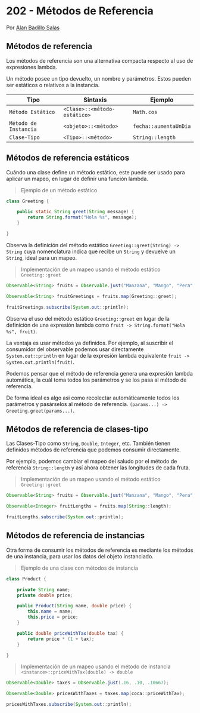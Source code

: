 # 202 - Métodos de Referencia

Por [Alan Badillo Salas](https://www.nomadacode.com)

## Métodos de referencia

Los métodos de referencia son una alternativa compacta respecto al uso de expresiones lambda.

Un método posee un tipo devuelto, un nombre y parámetros. Estos pueden ser estáticos o relativos a la instancia.

Tipo | Sintaxis | Ejemplo
--- | --- | ---
`Método Estático` | `<Clase>::<método-estático>` | `Math.cos`
`Método de Instancia` | `<objeto>::<método>` | `fecha::aumentaUnDia`
`Clase-Tipo` | `<Tipo>::<método>` | `String::length`

## Métodos de referencia estáticos

Cuándo una clase define un método estático, este puede ser usado para aplicar un mapeo, en lugar de definir una función lambda.

> Ejemplo de un método estático

```java
class Greeting {

    public static String greet(String message) {
        return String.format("Hola %s", message);
    }

}
```

Observa la definición del método estático `Greeting::greet(String) -> String` cuya nomenclatura indica que recibe un `String` y devuelve un `String`, ideal para un mapeo.

> Implementación de un mapeo usando el método estático `Greeting::greet`

```java
Observable<String> fruits = Observable.just("Manzana", "Mango", "Pera", "Piña");

Observable<String> fruitGreetings = fruits.map(Greeting::greet);

fruitGreetings.subscribe(System.out::println);
```

Observa el uso del método estático `Greeting::greet` en lugar de la definición de una expresión lambda como `fruit -> String.format("Hola %s", fruit)`. 

La ventaja es usar métodos ya definidos. Por ejemplo, al suscribir el consumidor del observable podemos usar directamente `System.out::println` en lugar de la expresión lambda equivalente `fruit -> System.out.println(fruit)`.

Podemos pensar que el método de referencia genera una expresión lambda automática, la cuál toma todos los parámetros y se los pasa al método de referencia.

De forma ideal es algo asi como recolectar automáticamente todos los parámetros y pasárselos al método de referencia. `(params...) -> Greeting.greet(params...)`.

## Métodos de referencia de clases-tipo

Las Clases-Tipo como `String`, `Double`, `Integer`, etc. También tienen definidos métodos de referencia que podemos consumir directamente.

Por ejemplo, podemos cambiar el mapeo del saludo por el método de referencia `String::length` y así ahora obtener las longitudes de cada fruta.

> Implementación de un mapeo usando el método estático `Greeting::greet`

```java
Observable<String> fruits = Observable.just("Manzana", "Mango", "Pera", "Piña");

Observable<Integer> fruitLengths = fruits.map(String::length);

fruitLengths.subscribe(System.out::println);
```

## Métodos de referencia de instancias

Otra forma de consumir los métodos de referencia es mediante los métodos de una instancia, para usar los datos del objeto instanciado.

> Ejemplo de una clase con métodos de instancia

```java
class Product {

    private String name;
    private double price;

    public Product(String name, double price) {
        this.name = name;
        this.price = price;
    }

    public double priceWithTax(double tax) {
        return price * (1 + tax);
    }

}
```

> Implementación de un mapeo usando el método de instancia `<instance>::priceWithTax(double) -> double`

```java
Observable<Double> taxes = Observable.just(.16, .10, .10667);

Observable<Double> pricesWithTaxes = taxes.map(coca::priceWithTax);

pricesWithTaxes.subscribe(System.out::println);
```